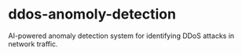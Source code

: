 # ddos-anomoly-detection
AI-powered anomaly detection system for identifying DDoS attacks in network traffic.
